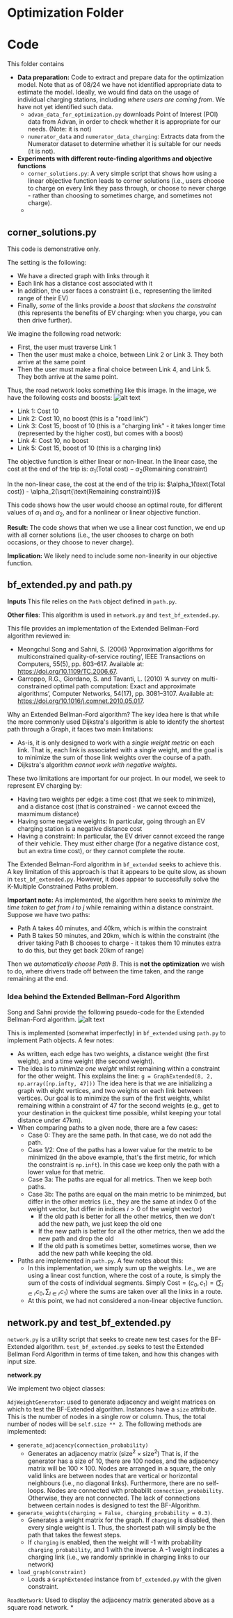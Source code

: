 # Optimization Folder

# Code
This folder contains

* **Data preparation:** Code to extract and prepare data for the optimization model. Note that as of 08/24 we have not identified appropriate data to estimate the model. Ideally, we would find data on the usage of individual charging stations, including *where users are coming from*. We have not yet identified such data.
    * `advan_data_for_optimization.py` downloads Point of Interest (POI) data from Advan, in order to check whether it is appropriate for our needs. (Note: it is not)
    * `numerator_data` and `numerator_data_charging`: Extracts data from the Numerator dataset to determine whether it is suitable for our needs (it is not). 
* **Experiments with different route-finding algorithms and objective functions**
    * `corner_solutions.py`: A very simple script that shows how using a linear objective function leads to corner solutions (i.e., users choose to charge on every link they pass through, or choose to never charge - rather than choosing to sometimes charge, and sometimes not charge). 
    * 


## corner_solutions.py
This code is demonstrative only. 

The setting is the following:
* We have a directed graph with links through it
* Each link has a distance cost associated with it
* In addition, the user faces a constraint (i.e., representing the limited range of their EV)
* Finally, *some* of the links provide a *boost* that *slackens the constraint* (this represents the benefits of EV charging: when you charge, you can then drive further).

We imagine the following road network:
* First, the user must traverse Link 1
* Then the user must make a choice, between Link 2 or Link 3. They both arrive at the same point
* Then the user must make a final choice between Link 4, and Link 5. They both arrive at the same point. 

Thus, the road network looks something like this image. In the image, we have the following costs and boosts:
![alt text](corner_solutions_example.png)
* Link 1: Cost 10
* Link 2: Cost 10, no boost (this is a "road link")
* Link 3: Cost 15, boost of 10 (this is a "charging link" - it takes longer time (represented by the higher cost), but comes with a boost)
* Link 4: Cost 10, no boost
* Link 5: Cost 15, boost of 10 (this is a charging link)

The objective function is either linear or non-linear. In the linear case, the cost at the end of the trip is:
$\alpha_1(\text{Total cost}) - \alpha_2(\text{Remaining constraint})$

In the non-linear case, the cost at the end of the trip is:
$\alpha_1(\text{Total cost}) - \alpha_2(\sqrt{\text{Remaining constraint}})$

This code shows how the user would choose an optimal route, for different values of $\alpha_1$ and $\alpha_2$, and for a nonlinear or linear objective function.

**Result:** The code shows that when we use a linear cost function, we end up with all corner solutions (i.e., the user chooses to charge on both occasions, or they choose to never charge). 

**Implication:** We likely need to include some non-linearity in our objective function. 

## bf_extended.py and path.py

**Inputs** This file relies on the `Path` object defined in `path.py`. 

**Other files**: This algorithm is used in `network.py` and `test_bf_extended.py`. 

This file provides an implementation of the Extended Bellman-Ford algorithm reviewed in:
* Meongchul Song and Sahni, S. (2006) ‘Approximation algorithms for multiconstrained quality-of-service routing’,
        IEEE Transactions on Computers, 55(5), pp. 603–617. Available at: https://doi.org/10.1109/TC.2006.67.
* Garroppo, R.G., Giordano, S. and Tavanti, L. (2010) ‘A survey on multi-constrained optimal path computation: 
        Exact and approximate algorithms’, Computer Networks, 54(17), pp. 3081–3107. Available at: https://doi.org/10.1016/j.comnet.2010.05.017.

Why an Extended Bellman-Ford algorithm? The key idea here is that while the more commonly used Dijkstra's algorithm is able to identify the shortest path through a Graph, it faces two main limitations:
* As-is, it is only designed to work with a *single weight metric* on each link. That is, each link is associated with a single weight, and the goal is to minimize the sum of those link weights over the course of a path.
* Dijkstra's algorithm *cannot work with negative weights*. 

These two limitations are important for our project. In our model, we seek to represent EV charging by:
* Having two weights per edge: a time cost (that we seek to minimize), and a distance cost (that is constrained - we cannot exceed the maxmimum distance)
* Having some negative weights: In particular, going through an EV charging station is a negative distance cost
* Having a constraint: In particular, the EV driver cannot exceed the range of their vehicle. They must either charge (for a negative distance cost, but an extra time cost), or they cannot complete the route.

The Extended Belman-Ford algorithm in `bf_extended` seeks to achieve this. A key limitation of this approach is that it appears to be quite slow, as shown in `test_bf_extended.py`. However, it does appear to successfully solve the K-Multiple Constrained Paths problem. 

**Important note:** As implemented, the algorithm here seeks to *minimize the time taken to get from $i$ to $j$* while remaining within a distance constraint. Suppose we have two paths:
* Path A takes 40 minutes, and 40km, which is within the constraint
* Path B takes 50 minutes, and 20km, which is within the constraint (the driver taking Path B chooses to charge - it takes them 10 minutes extra to do this, but they get back 20km of range)

Then we *automatically choose Path B*. This is **not the optimization** we wish to do, where drivers trade off between the time taken, and the range remaining at the end. 


### Idea behind the Extended Bellman-Ford Algorithm
Song and Sahni provide the following psuedo-code for the Extended Bellman-Ford algorithm.
![alt text](ExtendedBF.png)

This is implemented (somewhat imperfectly) in `bf_extended` using `path.py` to implement Path objects. A few notes:
* As written, each edge has two weights, a distance weight (the first weight), and a time weight (the second weight).
* The idea is to *minimize one weight* whilst remaining within a constraint for the other weight. This explains the line: `g = GraphExtended(8, 2, np.array([np.infty, 47]))` The idea here is that we are initializing a graph with eight vertices, and two weights on each link between vertices. Our goal is to minimize the sum of the first weights, whilst remaining within a constraint of 47 for the second weights (e.g., get to your destination in the quickest time possible, whilst keeping your total distance under 47km). 
* When comparing paths to a given node, there are a few cases:
    * Case 0: They are the same path. In that case, we do not add the path.
    * Case 1/2: One of the paths has a lower value for the metric to be minimized (in the above example, that's the first metric, for which the constraint is `np.inft`). In this case we keep only the path with a lower value for that metric.
    * Case 3a: The paths are equal for all metrics. Then we keep both paths.
    * Case 3b: The paths are equal on the main metric to be minimzed, but differ in the other metrics (i.e., they are the same at index 0 of the weight vector, but differ in indices $i>0$ of the weight vector)
        * If the old path is better for all the other metrics, then we don't add the new path, we just keep the old one
        * If the new path is better for all the other metrics, then we add the new path and drop the old
        * If the old path is sometimes better, sometimes worse, then we add the new path while keeping the old. 
* Paths are implemented in `path.py`. A few notes about this:
    * In this implementation, we simply sum up the weights. I.e., we are using a linear cost function, where the cost of a route, is simply the sum of the costs of individual segments. Simply $\text{Cost} = (c_0, c_1) = (\sum_{l \in r} c_0, \sum_{l\in r} c_1)$ where the sums are taken over all the links in a route.
    * At this point, we had not considered a non-linear objective function. 

## network.py and test_bf_extended.py
`network.py` is a utility script that seeks to create new test cases for the BF-Extended algorithm. 
`test_bf_extended.py` seeks to test the Extended Bellman Ford Algorithm in terms of time taken, and how this changes with input size. 

**network.py**

We implement two object classes:

`AdjWeightGenerator`: used to generate adjacency and weight matrices on which to test the BF-Extended algorithm. Instances have a `size` attribute. This is the number of nodes in a single row or column. Thus, the total number of nodes will be `self.size ** 2`. The following methods are implemented:
* `generate_adjacency(connection_probability)`
    * Generates an adjacency matrix $(\text{size}^2 \times \text{size}^2)$ That is, if the generator has a size of 10, there are 100 nodes, and the adjacency matrix will be $100\times 100$. Nodes are arranged in a square, the only valid links are between nodes that are vertical or horizontal neighbours (i.e., no diagonal links). Furthermore, there are no self-loops. Nodes are connected with probabilit `connection_probability`. Otherwise, they are not connected. The lack of connections between certain nodes is designed to test the BF-Algorithm.
* `generate_weights(charging = False, charging_probability = 0.3)`. 
    * Generates a weight matrix for the graph. If `charging` is disabled, then every single weight is 1. Thus, the shortest path will simply be the path that takes the fewest steps.
    * If `charging` is enabled, then the weight will -1 with probability `charging_probability`, and 1 with the inverse. A -1 weight indicates a charging link (i.e., we randomly sprinkle in charging links to our network)
* `load_graph(constraint)`
    * Loads a `GraphExtended` instance from `bf_extended.py` with the given constraint. 

`RoadNetwork`: Used to display the adjacency matrix generated above as a square road network.
* 




